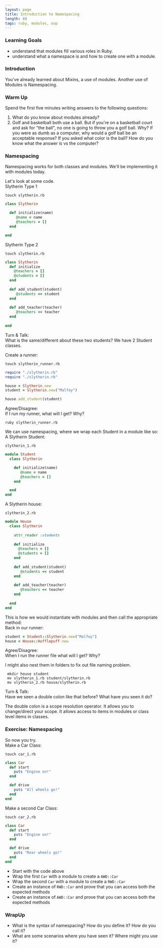 ```yaml
---
layout: page
title: Introduction to Namespacing
length: 60
tags: ruby, modules, oop
---
```


### Learning Goals

* understand that modules fill various roles in Ruby.
* understand what a namespace is and how to create one with a module.

### Introduction

You've already learned about Mixins, a use of modules. Another use of Modules is Namespacing.

### Warm Up

Spend the first five minutes writing answers to the following questions:

1. What do you know about modules already?
2. Golf and basketball both use a ball. But if you're on a basketball court and ask for "the ball", no one is going to
  throw you a golf ball. Why? If you were as dumb as a computer, why would a golf ball be an acceptable response? If you asked what color is the ball? How do you know what the answer is vs the computer?  

### Namespacing

Namespacing works for both classes and modules. We'll be implementing it with modules today.

Let's look at some code.  
Slytherin Type 1  

`touch slytherin.rb`  

```ruby
class Slytherin  

  def initialize(name)
  	 @name = name
  	 @teachers = []
  end 

end
```

Slytherin Type 2  

`touch slytherin.rb`

```ruby
class Slytherin
  def initialize
    @teachers = []
    @students = []
  end
  
  def add_student(student)
     @students << student 
  end 
  
  def add_teacher(teacher)
     @teachers << teacher
  end 
  
end
```
Turn & Talk:  
What is the same/different about these two students?  We have 2 Student classes.


Create a runner:

`touch slytherin_runner.rb` 

```ruby
require "./slytherin.rb"
require "./slytherin.rb"

house = Slytherin.new
student = Slytherin.new("Malfoy")  

house.add_student(student)
```
Agree/Disagree:  
If I run my runner, what will I get? Why?

`ruby slytherin_runner.rb`

We can use namespacing, where we wrap each Student in a module like so:  
A Slytherin Student:  
  
`slytherin_1.rb`

```ruby
module Student
  class Slytherin  

    def initialize(name)
  	   @name = name
  	   @teachers = []
    end 

  end
end 
```  
A Slytherin house:  

`slytherin_2.rb`    

```ruby
module House
  class Slytherin
  
  	attr_reader :students
  	
    def initialize
      @teachers = []
      @students = []
    end
  
    def add_student(student)
       @students << student 
    end 
  
    def add_teacher(teacher)
       @teachers << teacher
    end 
  
  end
end
```

This is how we would instantiate with modules and then call the appropriate method:  
Back in our runner:

```ruby  
student = Student::Slytherin.new("Malfoy")  
house = House::Hufflepuff.new  
```
Agree/Disagree:  
When I run the runner file what will I get? Why?   

I might also nest them in folders to fix out file naming problem. 

` mkdir house student`    
` mv slytherin_1.rb student/slytherin.rb`  
` mv slytherin_2.rb house/slytherin.rb`

Turn & Talk:  
Have we seen a double colon like that before? What have you seen it do?  

The double colon is a scope resolution operator. It allows you to change/direct your scope. It allows access to items in modules or class level items in classes.

### Exercise: Namespacing

So now you try.  
Make a Car Class:   

`touch car_1.rb`  

```ruby
class Car
  def start
    puts "Engine on!"
  end

  def drive
    puts "All wheels go!"
  end
end
``` 

Make a second Car Class:    

`touch car_2.rb`  

```ruby
class Car
  def start
    puts "Engine on!"
  end

  def drive
    puts "Rear wheels go!"
  end
end
```

* Start with the code above
* Wrap the first `Car` with a module to create a `AWD::Car`
* Wrap the second `Car` with a module to create a `RWD::Car`
* Create an instance of `RWD::Car` and prove that you can access both
  the expected methods
* Create an instance of `AWD::Car` and prove that you can access both
  the expected methods

### WrapUp  
* What is the syntax of namespacing? How do you define it? How do you call it?  
* What are some scenarios where you have seen it? Where might you use it? 

